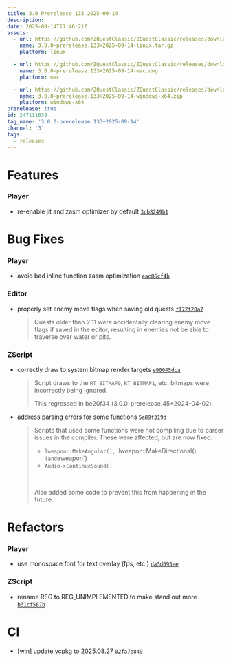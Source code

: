 ```yaml
---
title: 3.0 Prerelease 133 2025-09-14
description: 
date: 2025-09-14T17:46:21Z
assets: 
  - url: https://github.com/ZQuestClassic/ZQuestClassic/releases/download/3.0.0-prerelease.133%2B2025-09-14/3.0.0-prerelease.133%2B2025-09-14-linux.tar.gz
    name: 3.0.0-prerelease.133+2025-09-14-linux.tar.gz
    platform: linux

  - url: https://github.com/ZQuestClassic/ZQuestClassic/releases/download/3.0.0-prerelease.133%2B2025-09-14/3.0.0-prerelease.133%2B2025-09-14-mac.dmg
    name: 3.0.0-prerelease.133+2025-09-14-mac.dmg
    platform: mac

  - url: https://github.com/ZQuestClassic/ZQuestClassic/releases/download/3.0.0-prerelease.133%2B2025-09-14/3.0.0-prerelease.133%2B2025-09-14-windows-x64.zip
    name: 3.0.0-prerelease.133+2025-09-14-windows-x64.zip
    platform: windows-x64
prerelease: true
id: 247111639
tag_name: '3.0.0-prerelease.133+2025-09-14'
channel: '3'
tags:
  - releases
---
```





# Features

### Player

- re-enable jit and zasm optimizer by default [`3cb8249b1`](https://github.com/ZQuestClassic/ZQuestClassic/commit/3cb8249b13383bb55136d9e266f6076da6cd0902)

# Bug Fixes

### Player

- avoid bad inline function zasm optimization [`eac86cf4b`](https://github.com/ZQuestClassic/ZQuestClassic/commit/eac86cf4bde64e211abce1c5bdac75b62f7e1d17)

### Editor

- properly set enemy move flags when saving old quests [`f172f20a7`](https://github.com/ZQuestClassic/ZQuestClassic/commit/f172f20a713a43ceb9e2db339325e9a310d79993)
   &nbsp;
   >Quests older than 2.11 were accidentally clearing enemy move flags if saved in the editor, resulting in enemies not be able to traverse over water or pits. 
   >

### ZScript

- correctly draw to system bitmap render targets [`e90045dca`](https://github.com/ZQuestClassic/ZQuestClassic/commit/e90045dcacc0d41b37136ede15d3fd6cc1cc5d73)
   &nbsp;
   >Script draws to the `RT_BITMAP0`, `RT_BITMAP1`, etc. bitmaps were incorrectly being ignored.  
   >
   >This regressed in be20f34 (3.0.0-prerelease.45+2024-04-02). 
   >
- address parsing errors for some functions [`5a89f319d`](https://github.com/ZQuestClassic/ZQuestClassic/commit/5a89f319d4f7d54b6306335f4dcca9d4c4b9bdfa)
   &nbsp;
   >Scripts that used some functions were not compiling due to parser issues in the compiler. These were affected, but are now fixed:  
   >
   >- `lweapon::MakeAngular(), `lweapon::MakeDirectional()` (and `eweapon`)
   >- `Audio->ContinueSound()`
   >
   >
   >&nbsp;
   >
   >Also added some code to prevent this from happening in the future. 
   >

# Refactors

### Player

- use monospace font for text overlay (fps, etc.) [`da3d695ee`](https://github.com/ZQuestClassic/ZQuestClassic/commit/da3d695ee60a20faa4fd0f14d74fef586f6d4da9)

### ZScript

- rename REG to REG_UNIMPLEMENTED to make stand out more [`b31cf567b`](https://github.com/ZQuestClassic/ZQuestClassic/commit/b31cf567b3ca7fe4535ba364af6746c6042cd999)

# CI

- [win] update vcpkg to 2025.08.27 [`02fa7e849`](https://github.com/ZQuestClassic/ZQuestClassic/commit/02fa7e84959e20c94157ebd78f2df8d6c719a41b)
